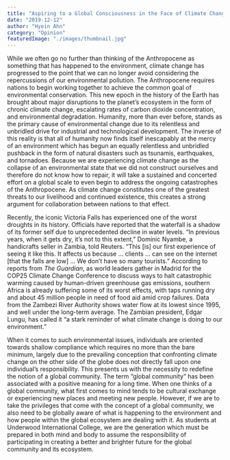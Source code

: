 ```yaml
---
title: "Aspiring to a Global Consciousness in the Face of Climate Change"
date: "2019-12-12"
author: "Hyein Ahn"
category: "Opinion"
featuredImage: "./images/thumbnail.jpg" 
---
```


While we often go no further than thinking of the Anthropocene as something that has happened to the environment, climate change has progressed to the point that we can no longer avoid considering the repercussions of our environmental pollution. The Anthropocene requires nations to begin working together to achieve the common goal of environmental conservation. This new epoch in the history of the Earth has brought about major disruptions to the planet’s ecosystem in the form of chronic climate change, escalating rates of carbon dioxide concentration, and environmental degradation. Humanity, more than ever before, stands as the primary cause of environmental change due to its relentless and unbridled drive for industrial and technological development. The inverse of this reality is that all of humanity now finds itself inescapably at the mercy of an environment which has begun an equally relentless and unbridled pushback in the form of natural disasters such as tsunamis, earthquakes, and tornadoes. Because we are experiencing climate change as the collapse of an environmental state that we did not construct ourselves and therefore do not know how to repair, it will take a sustained and concerted effort on a global scale to even begin to address the ongoing catastrophes of the Anthropocene. As climate change constitutes one of the greatest threats to our livelihood and continued existence, this creates a strong argument for collaboration between nations to that effect. 

Recently, the iconic Victoria Falls has experienced one of the worst droughts in its history. Officials have reported that the waterfall is a shadow of its former self due to unprecedented decline in water levels. “In previous years, when it gets dry, it’s not to this extent,” Dominic Nyambe, a handicrafts seller in Zambia, told Reuters. “This \[is\] our first experience of seeing it like this. It affects us because ... clients ... can see on the internet \[that the falls are low\] ... We don’t have so many tourists.” According to reports from _The Guardian_, as world leaders gather in Madrid for the COP25 Climate Change Conference to discuss ways to halt catastrophic warming caused by human-driven greenhouse gas emissions, southern Africa is already suffering some of its worst effects, with taps running dry and about 45 million people in need of food aid amid crop failures. Data from the Zambezi River Authority shows water flow at its lowest since 1995, and well under the long-term average. The Zambian president, Edgar Lungu, has called it “a stark reminder of what climate change is doing to our environment.”

When it comes to such environmental issues, individuals are oriented towards shallow compliance which requires no more than the bare minimum, largely due to the prevailing conception that confronting climate change on the other side of the globe does not directly fall upon one individual’s responsibility. This presents us with the necessity to redefine the notion of a global community. The term “global community” has been associated with a positive meaning for a long time. When one thinks of a global community, what first comes to mind tends to be cultural exchange or experiencing new places and meeting new people. However, if we are to take the privileges that come with the concept of a global community, we also need to be globally aware of what is happening to the environment and how people within the global ecosystem are dealing with it. As students at Underwood International College, we are the generation which must be prepared in both mind and body to assume the responsibility of participating in creating a better and brighter future for the global community and its ecosystem.

